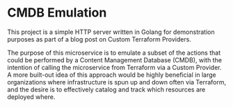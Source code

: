 # CMDB Emulation

This project is a simple HTTP server written in Golang for demonstration purposes as part of a blog post on Custom Terraform Providers. 

The purpose of this microservice is to emulate a subset of the actions that could be performed by a Content Management Database (CMDB), 
with the intention of calling the microservice from Terraform via a Custom Provider. A more built-out idea of this approach would be
highly beneficial in large organizations where infrastructure is spun up and down often via Terraform, and the desire is to effectively
catalog and track which resources are deployed where. 